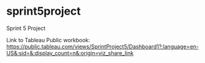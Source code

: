 # sprint5project
Sprint 5 Project

Link to Tableau Public workbook: https://public.tableau.com/views/SprintProject5/Dashboard1?:language=en-US&:sid=&:display_count=n&:origin=viz_share_link
